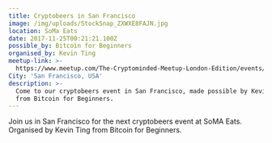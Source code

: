 ```yaml
---
title: Cryptobeers in San Francisco
image: /img/uploads/StockSnap_ZXWXE8FAJN.jpg
location: SoMa Eats
date: 2017-11-25T00:21:21.100Z
possible_by: Bitcoin for Beginners
organised_by: Kevin Ting
meetup-link: >-
  https://www.meetup.com/The-Cryptominded-Meetup-London-Edition/events/244863174/
City: 'San Francisco, USA'
description: >-
  Come to our cryptobeers event in San Francisco, made possible by Kevin Ting
  from Bitcoin for Beginners.
---
```

Join us in San Francisco for the next cryptobeers event at SoMA Eats. Organised by Kevin Ting from Bitcoin for Beginners.

